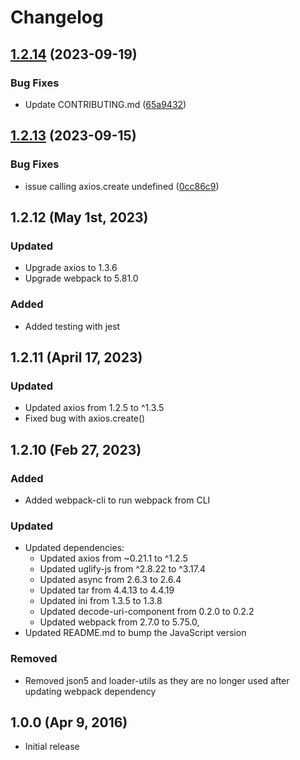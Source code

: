 # Changelog

## [1.2.14](https://github.com/ButterCMS/buttercms-js/compare/v1.2.13...v1.2.14) (2023-09-19)


### Bug Fixes

* Update CONTRIBUTING.md ([65a9432](https://github.com/ButterCMS/buttercms-js/commit/65a9432a2d2c2ca6f00cee6961f0226f3a2789bd))

## [1.2.13](https://github.com/ButterCMS/buttercms-js/compare/v1.2.12...v1.2.13) (2023-09-15)


### Bug Fixes

* issue calling axios.create undefined ([0cc86c9](https://github.com/ButterCMS/buttercms-js/commit/0cc86c9adbb313c99d07d57ea2562dd9d82444bd))

## 1.2.12 (May 1st, 2023)

### Updated
- Upgrade axios to 1.3.6
- Upgrade webpack to 5.81.0

### Added
- Added testing with jest

## 1.2.11 (April 17, 2023)

### Updated
- Updated axios from 1.2.5 to ^1.3.5
- Fixed bug with axios.create()

## 1.2.10 (Feb 27, 2023)

### Added

- Added webpack-cli to run webpack from CLI

### Updated

- Updated dependencies:
  - Updated axios from ~0.21.1 to ^1.2.5
  - Updated uglify-js from ^2.8.22 to ^3.17.4
  - Updated async from 2.6.3 to 2.6.4
  - Updated tar from 4.4.13 to 4.4.19
  - Updated ini from 1.3.5 to 1.3.8
  - Updated decode-uri-component from 0.2.0 to 0.2.2
  - Updated webpack from 2.7.0 to 5.75.0,
- Updated README.md to bump the JavaScript version

### Removed

- Removed json5 and loader-utils as they are no longer used after updating webpack dependency

## 1.0.0 (Apr 9, 2016)

- Initial release
